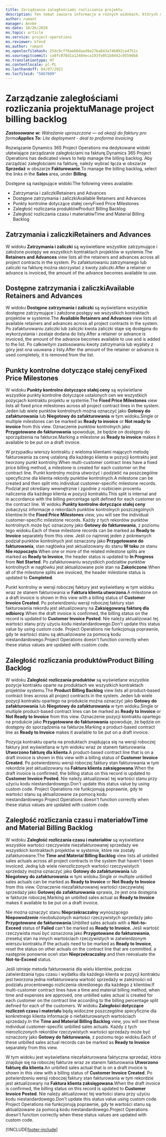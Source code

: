 ```yaml
---
title: Zarządzanie zaległościami rozliczania projektu
description: Ten temat zawiera informacje o różnych widokach, których można używać podczas zarządzania zaległościami rozliczeniowymi w projektach.
author: rumant
manager: Annbe
ms.date: 10/26/2020
ms.topic: article
ms.service: project-operations
ms.reviewer: kfend
ms.author: rumant
ms.openlocfilehash: 25dc9cff6aeb6daed9a27ba843a74b892ca4751c
ms.sourcegitcommit: ca0fc078d1a12484eca193fe051b8442c0559db8
ms.translationtype: HT
ms.contentlocale: pl-PL
ms.lasthandoff: 04/07/2021
ms.locfileid: "5867009"
---
```

# <a name="manage-project-billing-backlog"></a><span data-ttu-id="a78c4-103">Zarządzanie zaległościami rozliczania projektu</span><span class="sxs-lookup"><span data-stu-id="a78c4-103">Manage project billing backlog</span></span> 

<span data-ttu-id="a78c4-104">_**Zastosowane w:** Wdrażanie uproszczone — od okazji do faktury pro forma_</span><span class="sxs-lookup"><span data-stu-id="a78c4-104">_**Applies To:** Lite deployment - deal to proforma invoicing_</span></span>

<span data-ttu-id="a78c4-105">Rozwiązanie Dynamics 365 Project Operations ma dedykowane widoki ułatwiające zarządzanie zaległościami na fakturę.</span><span class="sxs-lookup"><span data-stu-id="a78c4-105">Dynamics 365 Project Operations has dedicated views to help manage the billing backlog.</span></span> <span data-ttu-id="a78c4-106">Aby zarządzać zaległościami na fakturę, należy wybrać łącza w obszarze **Sprzedaż** w obszarze **Fakturowanie**.</span><span class="sxs-lookup"><span data-stu-id="a78c4-106">To manage the billing backlog, select the links in the **Sales** area, under **Billing**.</span></span> 

<span data-ttu-id="a78c4-107">Dostępne są następujące widoki:</span><span class="sxs-lookup"><span data-stu-id="a78c4-107">The following views available:</span></span>

- <span data-ttu-id="a78c4-108">Zatrzymania i zaliczki</span><span class="sxs-lookup"><span data-stu-id="a78c4-108">Retainers and Advances</span></span>
- <span data-ttu-id="a78c4-109">Dostępne zatrzymania i zaliczki</span><span class="sxs-lookup"><span data-stu-id="a78c4-109">Available Retainers and Advances</span></span>
- <span data-ttu-id="a78c4-110">Punkty kontrolne dotyczące stałej ceny</span><span class="sxs-lookup"><span data-stu-id="a78c4-110">Fixed Price Milestones</span></span>
- <span data-ttu-id="a78c4-111">Zaległość rozliczania produktów</span><span class="sxs-lookup"><span data-stu-id="a78c4-111">Product Billing Backlog</span></span>
- <span data-ttu-id="a78c4-112">Zaległość rozliczania czasu i materiałów</span><span class="sxs-lookup"><span data-stu-id="a78c4-112">Time and Material Billing Backlog</span></span>

## <a name="retainers-and-advances"></a><span data-ttu-id="a78c4-113">Zatrzymania i zaliczki</span><span class="sxs-lookup"><span data-stu-id="a78c4-113">Retainers and Advances</span></span>

<span data-ttu-id="a78c4-114">W widoku **Zatrzymania i zaliczki** są wyświetlane wszystkie zatrzymujące i założone postępy we wszystkich kontraktach projektów w systemie.</span><span class="sxs-lookup"><span data-stu-id="a78c4-114">The **Retainers and Advances** view lists all the retainers and advances across all project contracts in the system.</span></span> <span data-ttu-id="a78c4-115">Po zafakturowaniu zatrzymanego lub zaliczki na fakturę można skorzystać z kwoty zaliczki.</span><span class="sxs-lookup"><span data-stu-id="a78c4-115">After a retainer or advance is invoiced, the amount of the advance becomes available to use.</span></span>

## <a name="available-retainers-and-advances"></a><span data-ttu-id="a78c4-116">Dostępne zatrzymania i zaliczki</span><span class="sxs-lookup"><span data-stu-id="a78c4-116">Available Retainers and Advances</span></span>

<span data-ttu-id="a78c4-117">W widoku **Dostępne zatrzymania i zaliczki** są wyświetlane wszystkie dostępne zatrzymujące i założone postępy we wszystkich kontraktach projektów w systemie.</span><span class="sxs-lookup"><span data-stu-id="a78c4-117">The **Available Retainers and Advances** view lists all available retainers and advances across all project contracts in the system.</span></span> <span data-ttu-id="a78c4-118">Po zafakturowaniu zaliczki lub zaliczki kwota zaliczki staje się dostępna do wykorzystania i zostaje dodana do listy.</span><span class="sxs-lookup"><span data-stu-id="a78c4-118">After a retainer or advance is invoiced, the amount of the advance becomes available to use and is added to the list.</span></span> <span data-ttu-id="a78c4-119">Po całkowitym zastosowaniu kwoty zatrzymania lub wypłaty z góry jest ona usuwana z listy.</span><span class="sxs-lookup"><span data-stu-id="a78c4-119">After the amount of the retainer or advance is used completely, it is removed from the list.</span></span>

## <a name="fixed-price-milestones"></a><span data-ttu-id="a78c4-120">Punkty kontrolne dotyczące stałej ceny</span><span class="sxs-lookup"><span data-stu-id="a78c4-120">Fixed Price Milestones</span></span>

<span data-ttu-id="a78c4-121">W widoku **Punkty kontrolne dotyczące stałej ceny** są wyświetlane wszystkie punkty kontrolne dotyczące ustalonych cen we wszystkich pozycjach kontraktu projektu w systemie.</span><span class="sxs-lookup"><span data-stu-id="a78c4-121">The **Fixed Price Milestones** view lists all fixed price milestones across all project contract lines in the system.</span></span> <span data-ttu-id="a78c4-122">Jeden lub wiele punktów kontrolnych można oznaczyć jako **Gotowy do zafakturowania** lub **Niegotowy do zafakturowania** w tym widoku.</span><span class="sxs-lookup"><span data-stu-id="a78c4-122">Single or multiple milestones can be marked as **Ready to invoice** or **Not ready to invoice** from this view.</span></span> <span data-ttu-id="a78c4-123">Oznaczenie punktów kontrolnych jako **Przygotowane do fakturowania** spowoduje, że będzie on dostępny do sporządzenia na fakturze.</span><span class="sxs-lookup"><span data-stu-id="a78c4-123">Marking a milestone as **Ready to invoice** makes it available to be put on a draft invoice.</span></span>

<span data-ttu-id="a78c4-124">W przypadku wierszy kontraktu z wieloma klientami mających metodę fakturowania za cenę ustaloną dla każdego klienta w pozycji kontraktu jest tworzony punkt kontrolny.</span><span class="sxs-lookup"><span data-stu-id="a78c4-124">When multi-customer contract lines have a fixed price billing method, a milestone is created for each customer on the contract line.</span></span> <span data-ttu-id="a78c4-125">Punkt kontrolny można utworzyć i podzielić na poszczególne specyficzne dla klienta rekordy punktów kontrolnych.</span><span class="sxs-lookup"><span data-stu-id="a78c4-125">A milestone can be created and then split into individual customer-specific milestone records.</span></span> <span data-ttu-id="a78c4-126">Podział jest określany wewnętrznie i zgodnie z rozbiciem procentu naliczenia dla każdego klienta w pozycji kontraktu.</span><span class="sxs-lookup"><span data-stu-id="a78c4-126">This split is internal and in accordance with the billing percentage split defined for each customer on the contract line.</span></span> <span data-ttu-id="a78c4-127">W widoku **Punkty kontrolne dotyczące stałej ceny** zobaczysz informacje o rekordach punktów kontrolnych poszczególnych klientów.</span><span class="sxs-lookup"><span data-stu-id="a78c4-127">In the **Fixed Price Milestones** view, you will see the individual customer-specific milestone records.</span></span> <span data-ttu-id="a78c4-128">Każdy z tych rekordów punktów kontrolnych może być oznaczony jako **Gotowy do fakturowania**, z poziomu tego widoku.</span><span class="sxs-lookup"><span data-stu-id="a78c4-128">Each of these milestone records can be marked as **Ready to Invoice** separately from this view.</span></span> <span data-ttu-id="a78c4-129">Jeśli co najmniej jeden z pokrewnych podział punktów kontrolnych jest oznaczony jako **Przygotowane do fakturowania**, stan nagłówka jest aktualizowany do stanu **W toku** ze stanu **Nie rozpoczęto**.</span><span class="sxs-lookup"><span data-stu-id="a78c4-129">When one or more of the related milestone splits are marked as **Ready to Invoice**, the header status is updated to **In Progress** from **Not Started**.</span></span> <span data-ttu-id="a78c4-130">Po zafakturowaniu wszystkich podziałów punktów kontrolnych w nagłówku jest aktualizowane pole stan na **Zakończone**.</span><span class="sxs-lookup"><span data-stu-id="a78c4-130">When all of the milestone splits are invoiced, the header milestone status is updated to **Completed**.</span></span>

<span data-ttu-id="a78c4-131">Punkt kontrolny w wersji roboczej faktury jest wyświetlany w tym widoku wraz ze stanem fakturowania w **Faktura klienta utworzona**.</span><span class="sxs-lookup"><span data-stu-id="a78c4-131">A milestone on a draft invoice is shown in this view with a billing status of **Customer Invoice Created**.</span></span> <span data-ttu-id="a78c4-132">Po potwierdzeniu wersji roboczej faktury stan fakturowania rekordu jest aktualizowany na **Zaksięgowaną fakturę dla odbiorcy**.</span><span class="sxs-lookup"><span data-stu-id="a78c4-132">When the draft invoice is confirmed, the billing status on the record is updated to **Customer Invoice Posted**.</span></span> <span data-ttu-id="a78c4-133">Nie należy aktualizować tej wartości stanu przy użyciu kodu niestandardowego.</span><span class="sxs-lookup"><span data-stu-id="a78c4-133">Don't update this status value by using custom code.</span></span> <span data-ttu-id="a78c4-134">Project Operations nie funkcjonują poprawnie, gdy te wartości stanu są aktualizowane za pomocą kodu niestandardowego.</span><span class="sxs-lookup"><span data-stu-id="a78c4-134">Project Operations doesn't function correctly when these status values are updated with custom code.</span></span>

## <a name="product-billing-backlog"></a><span data-ttu-id="a78c4-135">Zaległość rozliczania produktów</span><span class="sxs-lookup"><span data-stu-id="a78c4-135">Product Billing Backlog</span></span>

<span data-ttu-id="a78c4-136">W widoku **Zaległość rozliczania produktów** są wyświetlane wszystkie pozycje kontraktu oparte na produktach we wszystkich kontraktach projektów systemu.</span><span class="sxs-lookup"><span data-stu-id="a78c4-136">The **Product Billing Backlog** view lists all product-based contract lines across all project contracts in the system.</span></span> <span data-ttu-id="a78c4-137">Jeden lub wiele pozycji kontraktu opartego na produkcie można oznaczyć jako **Gotowy do zafakturowania** lub **Niegotowy do zafakturowania** w tym widoku.</span><span class="sxs-lookup"><span data-stu-id="a78c4-137">Single or multiple product-based contract lines can be marked as **Ready to Invoice** or **Not Ready to Invoice** from this view.</span></span> <span data-ttu-id="a78c4-138">Oznaczenie pozycji kontraktu opartego na produkcie jako **Przygotowane do fakturowania** spowoduje, że będzie on dostępny do sporządzenia na fakturze.</span><span class="sxs-lookup"><span data-stu-id="a78c4-138">Marking a product-based contract line as **Ready to Invoice** makes it available to be put on a draft invoice.</span></span>

<span data-ttu-id="a78c4-139">Pozycja kontraktu oparta na produktach znajdująca się na wersji roboczej faktury jest wyświetlana w tym widoku wraz ze stanem fakturowania **Utworzono fakturę dla klienta**.</span><span class="sxs-lookup"><span data-stu-id="a78c4-139">A product-based contract line that is on a draft invoice is shown in this view with a billing status of **Customer Invoice Created**.</span></span> <span data-ttu-id="a78c4-140">Po potwierdzeniu wersji roboczej faktury stan fakturowania w tym rekordzie jest aktualizowany na **Faktura klienta zaksięgowana**.</span><span class="sxs-lookup"><span data-stu-id="a78c4-140">When the draft invoice is confirmed, the billing status on this record is updated to **Customer Invoice Posted**.</span></span> <span data-ttu-id="a78c4-141">Nie należy aktualizować tej wartości stanu przy użyciu kodu niestandardowego.</span><span class="sxs-lookup"><span data-stu-id="a78c4-141">Don't update this status value by using custom code.</span></span> <span data-ttu-id="a78c4-142">Project Operations nie funkcjonują poprawnie, gdy te wartości stanu są aktualizowane za pomocą kodu niestandardowego.</span><span class="sxs-lookup"><span data-stu-id="a78c4-142">Project Operations doesn't function correctly when these status values are updated with custom code.</span></span>

## <a name="time-and-material-billing-backlog"></a><span data-ttu-id="a78c4-143">Zaległość rozliczania czasu i materiałów</span><span class="sxs-lookup"><span data-stu-id="a78c4-143">Time and Material Billing Backlog</span></span>

<span data-ttu-id="a78c4-144">W widoku **Zaległość rozliczania czasu i materiałów** są wyświetlane wszystkie wartości rzeczywiste niezafakturowanej sprzedaży we wszystkich kontraktach projektów w systemie, które nie zostały zafakturowane.</span><span class="sxs-lookup"><span data-stu-id="a78c4-144">The **Time and Material Billing Backlog** view lists all unbilled sales actuals across all project contracts in the system that haven't been invoiced.</span></span> <span data-ttu-id="a78c4-145">Jedną lub wiele nierozliczonych wartości rzeczywistych sprzedaży można oznaczyć jako **Gotowy do zafakturowania** lub **Niegotowy do zafakturowania** w tym widoku.</span><span class="sxs-lookup"><span data-stu-id="a78c4-145">Single or multiple unbilled sales actuals can be marked as **Ready to Invoice** or **Not Ready to Invoice** from this view.</span></span> <span data-ttu-id="a78c4-146">Oznaczenie niezafakturowanej wartości rzeczywistej sprzedaży jako **Gotowej do zafakturowania** sprawia, że jest ona dostępna w fakturze roboczej.</span><span class="sxs-lookup"><span data-stu-id="a78c4-146">Marking an unbilled sales actual as **Ready to Invoice** makes it available to be put on a draft invoice.</span></span>

<span data-ttu-id="a78c4-147">Nie można oznaczyć stanu **Nieprzekraczalny** wynoszącego **Niepowodzenie** nieobsłużonych wartości rzeczywistych sprzedaży jako **Przygotowane do fakturowania**.</span><span class="sxs-lookup"><span data-stu-id="a78c4-147">Unbilled sales actuals with a **Not-to-Exceed** status of **Failed** can't be marked as **Ready to Invoice**.</span></span> <span data-ttu-id="a78c4-148">Jeśli wartość rzeczywista musi być oznaczona jako **Przygotowane do fakturowania**, zresetuj stan na innych wartościach rzeczywistych w zatwierdzonym wierszu kontraktu.</span><span class="sxs-lookup"><span data-stu-id="a78c4-148">If the actuals need to be marked as **Ready to Invoice**, reset the status on other actuals on the contract line that are committed.</span></span> <span data-ttu-id="a78c4-149">a następnie ponownie oceń stan **Nieprzekraczalny**.</span><span class="sxs-lookup"><span data-stu-id="a78c4-149">and then reevaluate the **Not-to-Exceed** status.</span></span>

<span data-ttu-id="a78c4-150">Jeśli istnieje metoda fakturowania dla wielu klientów, podczas zatwierdzania typu czasu i wydatku dla każdego klienta w pozycji kontraktu jest tworzona jedna niefakturowana wartość sprzedaży w zależności od podziału procentowego rozliczenia określonego dla każdego z klientów.</span><span class="sxs-lookup"><span data-stu-id="a78c4-150">If multi-customer contract lines have a time and material billing method, when time and expenses are approved, one unbilled sales actual is created for each customer on the contract line according to the billing percentage split defined for each of the customers.</span></span> <span data-ttu-id="a78c4-151">W widoku **Zaległości dotyczące rozliczeń czasu i materiału** będą widoczne poszczególne specyficzne dla konkretnego klienta informacje o niefakturowanych wartościach sprzedaży.</span><span class="sxs-lookup"><span data-stu-id="a78c4-151">In the **Time and Material Billing Backlog** view, you will see these individual customer-specific unbilled sales actuals.</span></span> <span data-ttu-id="a78c4-152">Każdy z tych nierozliczonych rekordów rzeczywistych wartości sprzedaży może być oznaczony jako **Gotowy do fakturowania**, z poziomu tego widoku.</span><span class="sxs-lookup"><span data-stu-id="a78c4-152">Each of these unbilled sales actual records can be marked as **Ready to Invoice** separately from this view.</span></span>

<span data-ttu-id="a78c4-153">W tym widoku jest wyświetlana niezafakturowana faktyczna sprzedaż, która znajduje się na roboczej fakturze wraz ze stanem fakturowania **Utworzono fakturę dla klienta**.</span><span class="sxs-lookup"><span data-stu-id="a78c4-153">An unbilled sales actual that is on a draft invoice is shown in this view with a billing status of **Customer Invoice Created**.</span></span> <span data-ttu-id="a78c4-154">Po potwierdzeniu wersji roboczej faktury stan fakturowania w tym rekordzie jest aktualizowany na **Faktura klienta zaksięgowana**.</span><span class="sxs-lookup"><span data-stu-id="a78c4-154">When the draft invoice is confirmed, the billing status on this record is updated to **Customer Invoice Posted**.</span></span> <span data-ttu-id="a78c4-155">Nie należy aktualizować tej wartości stanu przy użyciu kodu niestandardowego.</span><span class="sxs-lookup"><span data-stu-id="a78c4-155">Don't update this status value using custom code.</span></span> <span data-ttu-id="a78c4-156">Project Operations nie funkcjonują poprawnie, gdy te wartości stanu są aktualizowane za pomocą kodu niestandardowego.</span><span class="sxs-lookup"><span data-stu-id="a78c4-156">Project Operations doesn't function correctly when these status values are updated with custom code.</span></span>


[!INCLUDE[footer-include](../../includes/footer-banner.md)]

